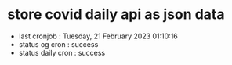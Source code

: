 # store covid daily api as json data

- last cronjob : Tuesday, 21 February 2023 01:10:16
- status og cron : success
- status daily cron : success
      
      